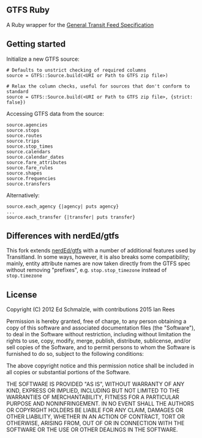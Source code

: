 ## GTFS Ruby

A Ruby wrapper for the [General Transit Feed Specification](https://developers.google.com/transit/gtfs/)

## Getting started

Initialize a new GTFS source:

    # Defaults to unstrict checking of required columns
    source = GTFS::Source.build(<URI or Path to GTFS zip file>)

    # Relax the column checks, useful for sources that don't conform to standard
    source = GTFS::Source.build(<URI or Path to GTFS zip file>, {strict: false})

Accessing GTFS data from the source:

    source.agencies
    source.stops
    source.routes
    source.trips
    source.stop_times
    source.calendars
    source.calendar_dates     
    source.fare_attributes    
    source.fare_rules         
    source.shapes
    source.frequencies        
    source.transfers          

Alternatively:

    source.each_agency {|agency| puts agency}
    ...
    source.each_transfer {|transfer| puts transfer}

## Differences with nerdEd/gtfs

This fork extends [nerdEd/gtfs](https://github.com/nerdEd/gtfs) with a number
of additional features used by Transitland. In some ways, however, it is also
breaks some compatibility; mainly, entity attribute names are now taken
directly from the GTFS spec without removing "prefixes", e.g. `stop.stop_timezone`
instead of `stop.timezone`

## License

Copyright (C) 2012 Ed Schmalzle, with contributions 2015 Ian Rees

Permission is hereby granted, free of charge, to any person obtaining a
copy of this software and associated documentation files (the "Software"), to
deal in the Software without restriction, including without limitation the
rights to use, copy, modify, merge, publish, distribute, sublicense, and/or sell
copies of the Software, and to permit persons to whom the Software is furnished
to do so, subject to the following conditions:

The above copyright notice and this permission notice shall be included in
all copies or substantial portions of the Software.

THE SOFTWARE IS PROVIDED "AS IS", WITHOUT WARRANTY OF ANY KIND, EXPRESS OR
IMPLIED, INCLUDING BUT NOT LIMITED TO THE WARRANTIES OF MERCHANTABILITY, FITNESS
FOR A PARTICULAR PURPOSE AND NONINFRINGEMENT. IN NO EVENT SHALL THE AUTHORS OR
COPYRIGHT HOLDERS BE LIABLE FOR ANY CLAIM, DAMAGES OR OTHER LIABILITY, WHETHER
IN AN ACTION OF CONTRACT, TORT OR OTHERWISE, ARISING FROM, OUT OF OR IN
CONNECTION WITH THE SOFTWARE OR THE USE OR OTHER DEALINGS IN THE SOFTWARE.
